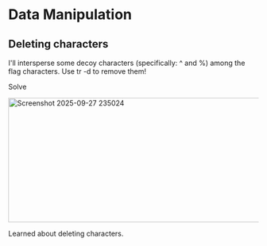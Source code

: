 # Data Manipulation
## Deleting characters
I'll intersperse some decoy characters (specifically: ^ and %) among the flag characters. Use tr -d to remove them!

Solve

<img width="1082" height="251" alt="Screenshot 2025-09-27 235024" src="https://github.com/user-attachments/assets/c1ec918a-c5e0-4b19-8650-366853e08e62" />

Learned about deleting characters.

## 
